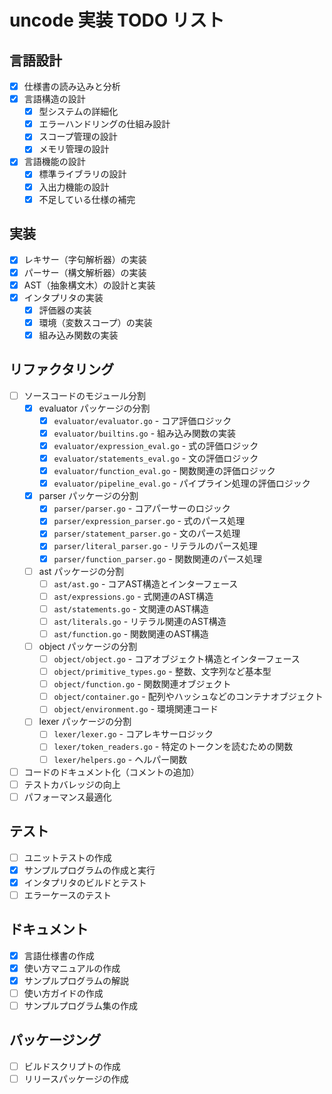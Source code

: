 # uncode 実装 TODO リスト

## 言語設計
- [x] 仕様書の読み込みと分析
- [x] 言語構造の設計
  - [x] 型システムの詳細化
  - [x] エラーハンドリングの仕組み設計
  - [x] スコープ管理の設計
  - [x] メモリ管理の設計
- [x] 言語機能の設計
  - [x] 標準ライブラリの設計
  - [x] 入出力機能の設計
  - [x] 不足している仕様の補完

## 実装
- [x] レキサー（字句解析器）の実装
- [x] パーサー（構文解析器）の実装
- [x] AST（抽象構文木）の設計と実装
- [x] インタプリタの実装
  - [x] 評価器の実装
  - [x] 環境（変数スコープ）の実装
  - [x] 組み込み関数の実装

## リファクタリング
- [ ] ソースコードのモジュール分割
  - [x] evaluator パッケージの分割
    - [x] `evaluator/evaluator.go` - コア評価ロジック
    - [x] `evaluator/builtins.go` - 組み込み関数の実装
    - [x] `evaluator/expression_eval.go` - 式の評価ロジック
    - [x] `evaluator/statements_eval.go` - 文の評価ロジック
    - [x] `evaluator/function_eval.go` - 関数関連の評価ロジック
    - [x] `evaluator/pipeline_eval.go` - パイプライン処理の評価ロジック
  - [x] parser パッケージの分割
    - [x] `parser/parser.go` - コアパーサーのロジック
    - [x] `parser/expression_parser.go` - 式のパース処理
    - [x] `parser/statement_parser.go` - 文のパース処理
    - [x] `parser/literal_parser.go` - リテラルのパース処理
    - [x] `parser/function_parser.go` - 関数関連のパース処理
  - [ ] ast パッケージの分割
    - [ ] `ast/ast.go` - コアAST構造とインターフェース
    - [ ] `ast/expressions.go` - 式関連のAST構造
    - [ ] `ast/statements.go` - 文関連のAST構造
    - [ ] `ast/literals.go` - リテラル関連のAST構造
    - [ ] `ast/function.go` - 関数関連のAST構造
  - [ ] object パッケージの分割
    - [ ] `object/object.go` - コアオブジェクト構造とインターフェース
    - [ ] `object/primitive_types.go` - 整数、文字列など基本型
    - [ ] `object/function.go` - 関数関連オブジェクト
    - [ ] `object/container.go` - 配列やハッシュなどのコンテナオブジェクト
    - [ ] `object/environment.go` - 環境関連コード
  - [ ] lexer パッケージの分割
    - [ ] `lexer/lexer.go` - コアレキサーロジック
    - [ ] `lexer/token_readers.go` - 特定のトークンを読むための関数
    - [ ] `lexer/helpers.go` - ヘルパー関数
- [ ] コードのドキュメント化（コメントの追加）
- [ ] テストカバレッジの向上
- [ ] パフォーマンス最適化

## テスト
- [ ] ユニットテストの作成
- [x] サンプルプログラムの作成と実行
- [x] インタプリタのビルドとテスト
- [ ] エラーケースのテスト

## ドキュメント
- [x] 言語仕様書の作成
- [x] 使い方マニュアルの作成
- [x] サンプルプログラムの解説
- [ ] 使い方ガイドの作成
- [ ] サンプルプログラム集の作成

## パッケージング
- [ ] ビルドスクリプトの作成
- [ ] リリースパッケージの作成
